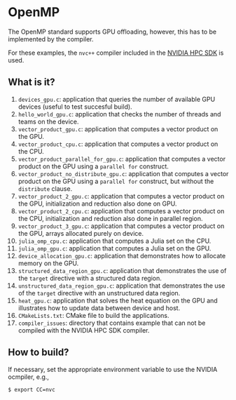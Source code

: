 # OpenMP

The OpenMP standard supports GPU offloading, however, this has
to be implemented by the compiler.

For these examples, the `nvc++` compiler included in the [NVIDIA
HPC SDK](https://developer.nvidia.com/hpc-sdk) is used.


## What is it?

1. `devices_gpu.c`: application that queries the number of available
   GPU devices (useful to test succesful build).
1. `hello_world_gpu.c`: application that checks the number of threads
   and teams on the device.
1. `vector_product_gpu.c`: application that computes a vector product
   on the GPU.
1. `vector_product_cpu.c`: application that computes a vector product
   on the CPU.
1. `vector_product_parallel_for_gpu.c`: application that computes a
   vector product on the GPU using a `parallel for` construct.
1. `vector_product_no_distribute_gpu.c`: application that computes a
   vector product on the GPU using a `parallel for` construct, but
   without the `distribute` clause.
1. `vector_product_2_gpu.c`: application that computes a vector product
   on the GPU, initialization and reduction also done on GPU.
1. `vector_product_2_cpu.c`: application that computes a vector product
   on the CPU, initialization and reduction also done in parallel region.
1. `vector_product_3_gpu.c`: application that computes a vector product
   on the GPU, arrays allocated purely on device.
1. `julia_omp_cpu.c`: application that computes a Julia set on the CPU.
1. `julia_omp_gpu.c`: application that computes a Julia set on the GPU.
1. `device_allocation_gpu.c`: application that demonstrates how to
   allocate memory on the GPU.
1. `structured_data_region_gpu.c`: application that demonstrates
   the use of the `target` directive with a structured data region.
1. `unstructured_data_region_gpu.c`: application that demonstrates
   the use of the `target` directive with an unstructured data region.
1. `heat_gpu.c`: application that solves the heat equation on the GPU and
   illustrates how to update data between device and host.
1. `CMakeLists.txt`: CMake file to build the applications.
1. `compiler_issues`: directory that contains example that can not be
   compiled with the NVIDIA HPC SDK compiler.


## How to build?

If necessary, set the appropriate environment variable to use the NVIDIA
ocmpiler, e.g.,
```bash
$ export CC=nvc
```

